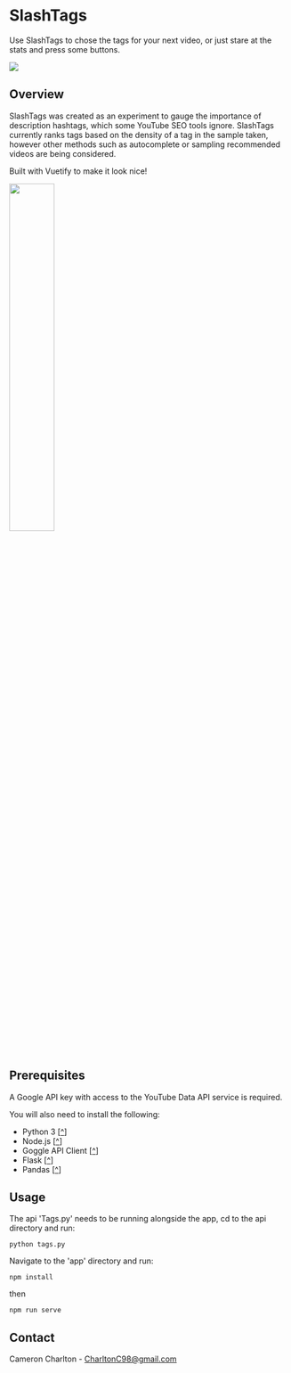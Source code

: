 # SlashTags
Use SlashTags to chose the tags for your next video, or just stare at the stats and press some buttons.

![](https://github.com/huhmit/slashtags/blob/master/app/src/assets/ludtags.gif)

## Overview
SlashTags was created as an experiment to gauge the importance of description hashtags, which some YouTube SEO tools ignore. SlashTags currently ranks tags based on the density of a tag in the sample taken, however other methods such as autocomplete or sampling recommended videos are being considered.

Built with Vuetify to make it look nice!

<img src="https://github.com/CharltonC98/slash-tags/blob/master/app/src/assets/slash_logo_outerglow.png" width="40%">

## Prerequisites
A Google API key with access to the YouTube Data API service is required. 

You will also need to install the following:

* Python 3 [[^](https://www.python.org/)]
* Node.js [[^](https://nodejs.org/en/)]
* Goggle API Client [[^](https://github.com/googleapis/google-api-python-client)]
* Flask [[^](https://flask.palletsprojects.com/en/1.1.x/quickstart/)]
* Pandas [[^](https://pypi.org/project/pandas/)]

## Usage
The api 'Tags.py' needs to be running alongside the app, cd to the api directory and run:

```
python tags.py
```

Navigate to the 'app' directory and run:

```
npm install
```
then
```
npm run serve
```

## Contact
Cameron Charlton - CharltonC98@gmail.com
